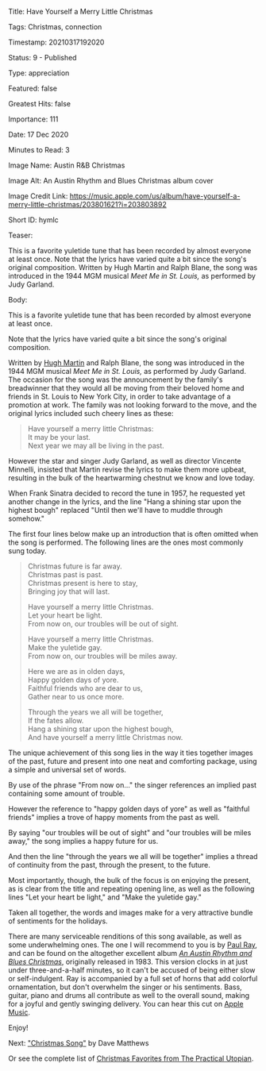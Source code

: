 Title:  Have Yourself a Merry Little Christmas

Tags:   Christmas, connection

Timestamp: 20210317192020

Status: 9 - Published

Type:   appreciation

Featured: false

Greatest Hits: false

Importance: 111

Date:   17 Dec 2020

Minutes to Read: 3

Image Name: Austin R&B Christmas

Image Alt: An Austin Rhythm and Blues Christmas album cover

Image Credit Link: https://music.apple.com/us/album/have-yourself-a-merry-little-christmas/203801621?i=203803892

Short ID: hymlc

Teaser:

This is a favorite yuletide tune that has been recorded by almost everyone at least once. Note that the lyrics have varied quite a bit since the song's original composition. Written by Hugh Martin and Ralph Blane, the song was introduced in the 1944 MGM musical *Meet Me in St. Louis,* as performed by Judy Garland.


Body:

This is a favorite yuletide tune that has been recorded by almost everyone at least once. 

Note that the lyrics have varied quite a bit since the song's original composition. 

Written by [Hugh Martin][hm] and Ralph Blane, the song was introduced in the 1944 MGM musical *Meet Me in St. Louis,* as performed by Judy Garland. The occasion for the song was the announcement by the family's breadwinner that they would all be moving from their beloved home and friends in St. Louis to New York City, in order to take advantage of a promotion at work. The family was not looking forward to the move, and the original lyrics included such cheery lines as these:  

> Have yourself a merry little Christmas:  
> It may be your last.   
> Next year we may all be living in the past. 

However the star and singer Judy Garland, as well as director Vincente Minnelli, insisted that Martin revise the lyrics to make them more upbeat, resulting in the bulk of the heartwarming chestnut we know and love today. 

When Frank Sinatra decided to record the tune in 1957, he requested yet another change in the lyrics, and the line "Hang a shining star upon the highest bough" replaced "Until then we'll have to muddle through somehow."

The first four lines below make up an introduction that is often omitted when the song is performed. The following lines are the  ones most commonly sung today. 

> Christmas future is far away.  
> Christmas past is past.   
> Christmas present is here to stay,   
> Bringing joy that will last.
>
> Have yourself a merry little Christmas.  
> Let your heart be light.  
> From now on, our troubles will be out of sight.  
>   
> Have yourself a merry little Christmas.  
> Make the yuletide gay.  
> From now on, our troubles will be miles away.  
>
> Here we are as in olden days,  
> Happy golden days of yore.  
> Faithful friends who are dear to us,  
> Gather near to us once more.  
>   
> Through the years we all will be together,  
> If the fates allow.  
> Hang a shining star upon the highest bough,  
> And have yourself a merry little Christmas now.

The unique achievement of this song lies in the way it ties together images of the past, future and present into one neat and comforting package, using a simple and universal set of words. 

By use of the phrase "From now on..." the singer references an implied past containing some amount of trouble. 

However the reference to "happy golden days of yore" as well as "faithful friends" implies a trove of happy moments from the past as well. 

By saying "our troubles will be out of sight" and "our troubles will be miles away," the song implies a happy future for us. 

And then the line "through the years we all will be together" implies a thread of continuity from the past, through the present, to the future. 

Most importantly, though, the bulk of the focus is on enjoying the present, as is clear from the title and repeating opening line, as well as the following lines "Let your heart be light," and "Make the yuletide gay."

Taken all together, the words and images make for a very attractive bundle of sentiments for the holidays.

There are many serviceable renditions of this song available, as well as some underwhelming ones. The one I will recommend to you is by [Paul Ray][pr], and can be found on the altogether excellent album [*An Austin Rhythm and Blues Christmas*][cd], originally released in 1983. This version clocks in at just under three-and-a-half minutes, so it can't be accused of being either slow or self-indulgent. Ray is accompanied by a full set of horns that add colorful ornamentation, but don't overwhelm the singer or his sentiments. Bass, guitar, piano and drums all contribute as well to the overall sound, making for a joyful and gently swinging delivery. You can hear this cut on [Apple Music][am].

Enjoy!

Next: ["Christmas Song"](christmas-song-by-dave-matthews.html) by Dave Matthews

Or see the complete list of [Christmas Favorites from The Practical Utopian](christmas-favorites-from-the-practical-utopian.html).

[am]: https://music.apple.com/us/album/have-yourself-a-merry-little-christmas/203801621?i=203803892

[cd]: https://www.amazon.com/Austin-Rhythm-Blues-Christmas-Chris/dp/B00005LNAS/ref=as_li_ss_tl?_encoding=UTF8&psc=1&refRID=DS5F5W4S4SW9343TDMCD&linkCode=ll1&tag=wordsaboutsongs-20&linkId=544be4889f9539160bc9bd62e617d210

[hm]: https://en.wikipedia.org/wiki/Hugh_Martin

[pr]: https://www.austinchronicle.com/music/2016-01-22/playback-austin-loses-its-voice-paul-ray-1942-2016/
